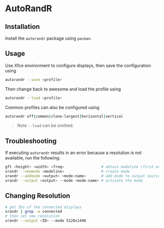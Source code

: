 # AutoRandR

## Installation

Install the `autorandr` package using `pacman`.


## Usage

Use Xfce environment to configure displays, then save the configuration using

```sh
autorandr --save <profile>
```

Then change back to awesome and load the profile using

```sh
autorandr --load <profile>
```

Common profiles can also be configured using

```sh
autorandr off|common|clone-largest|horizontal|vertical
```

> Note `--load` can be omitted.

## Troubleshooting

If executing `autorandr` results in an error because a resolution is not available, run the
following:

```sh
gft <height> <width> <freq>                 # obtain modeline (first entry is mode name)
xrandr --newmode <modeline>                 # create mode
xrandr --addmode <output> <mode-name>       # add mode to output source
xrandr --output <output> --mode <mode-name> # activate the mode
```

## Changing Resolution

```sh
# get IDs of the connected displays
xrandr | grep -w connected
# then set new resolution
xrandr --output <ID> --mode 5120x1440
```
